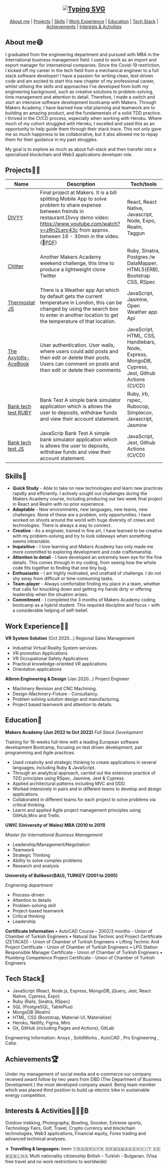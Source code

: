 <div align="center">

## [![Typing SVG](https://readme-typing-svg.demolab.com?font=Fira+Code&size=30&pause=1000&center=true&vCenter=true&width=435&lines=Nesho+RADEV)](https://git.io/typing-svg)

</div>

<div align="center">

[About me](#about-me) | [Projects](#projects) | [Skills](#skills) | [Work Experience](#work-experience) | [Education](#education) | [Tech Stack](#tech-stack) | [Achievements](#achievements) | [Interests & Activities](#achievements)
 
</div>

## **About me**😄

I graduated from the engineering department and pursued with MBA in the International business management field. I used to work as an import and export manager for international companies. Since the Covid-19 restriction, I kicked off my career in the tech field from a mechanical engineer to a full stack software developer! 
I have a passion for writing clean, test-driven code and am excited to start this new chapter of my professional career, whilst utilising the skills and approaches I’ve developed from both my engineering background, such as creative solutions to problem-solving, time management and attention to detail. Therefore, I made a switch and start an intensive software development bootcamp with Makers.
Through Makers Academy, I have learned how vital planning and teamwork are to building an amazing product, and the fundamentals of a solid TDD practice.  I thrived in the CI/CD process, especially when working with Heroku. Where much of my cohort struggled with Heroku, I excelled and used this as an opportunity to help guide them through their stack trace. This not only gave me so much happiness to be collaborative, but it also allowed me to repay them for their guidance in my past struggles.

My goal is to explore as much as about full-stack and then transfer into a specialised blockchain and Web3 applications developer role.

## **Projects**👨‍💻

| Name                         | Description       | Tech/tools        |
| ---------------------------- | ----------------- | ----------------- |
| [DIVYY](https://github.com/RedPRO16/divvy-app)                        | Final project at Makers. It is a bill splitting Mobile App to solve problem to share expense between freinds in restaurant.Divvy demo video: https://www.youtube.com/watch?v=zRn2Lerc43c from approx. between 16 - 30min in the video.(📃[PDF](https://github.com/RedPRO16/Divvy-app/blob/main/Divvy%20FINAL%20PROJECT%20pdf.pdf))  | React, React Native, Javascript, Node, Expo, Realm, Taggun|
| [Chitter](https://github.com/RedPRO16/chitter-challenge)                      |  Another Makers Academy weekend challenge, this time to produce a lightweight clone Twitter    | Ruby, Sinatra, Postgres /w DataMapper, HTML5(ERB), Bootstrap CSS, RSpec |
|[Thermostat JS](https://github.com/RedPRO16/Thermostat_New_JS) |  There is a Weather app Api which by default gets the current temperature in London, this can be changed by using the search box to enter in another location to get the temperature of that location.     | JavaScript, Jasmine, Open Weather app Api  |
|[The Axylotls-AceBook](https://github.com/RedPRO16/the-axylotls-acebook)| User authentication. User walls, where users could add posts and then edit or delete their posts. Users can comment on posts and then edit or delete their comments| JavaScript, HTML, CSS, Handlebars, Node, Express, MongoDB, Cypress, Jest, Github Actions (CI/CD)|
| [Bank tech test RUBY](https://github.com/RedPRO16/bank_tech_Ruby)                       | Bank Test	A simple bank simulator application which is allows the user to deposits, withdraw funds and view their account statement.     | Ruby, irb, rspec, Rubocop, Simplecov, Javascript, Jasmine|
| [Bank tech test JS](https://github.com/RedPRO16/bank_tech_JS)                       | JavaScrip Bank Test	A simple bank simulator application which is allows the user to deposits, withdraw funds and view their account statement.     | JavaScript, Jest, Github Actions (CI/CD)|

## **Skills**👏
- **Quick Study** - Able to take on new technologies and learn new practices rapidly and efficiently. I actively sought out challenges during the Makers Academy course, including producing our two week final project in React and Realm with no prior experience.
- **Adaptable** - New environments, new languages, new teams, new challenges. None of these are a problem, only opportunities. I have worked on shoots around the world with huge diversity of crews and technologies. There is always a way to connect.
- **Creative** - As a engineer, trained in fine art, I have learned to be creative with my problem-solving and try to look sideways when something seems intractable.
- **Inquisitive** - I love learning and Makers Academy has only made me more committed to exploring development and code craftsmanship.
- **Attention to detail** - I have developed an extremely keen eye for the fine details. This comes through in my coding, from seeing how the whole code fits together to finding that one tiny bug.
- **Enthusiastic** - I am highly motivated, and unafraid of challenge. I do not shy away from difficult or time-consuming tasks.
- **Team-player** - Always comfortable finding my place in a team, whether that calls for knuckling down and getting my hands dirty or offering leadership when the situation arises.
- **Commitment** - I completed the 3 months of Makers Academy coding bootcamp as a hybrid student. This required discipline and focus – with a considerable helping of self-belief.


## **Work Experience**👨‍💼

**VR System Solution** (Oct 2020...)
Regional Sales Management
-	Industrial Virtual Reality System services.
-	VR promotion Applications
-	VR Occupational Safety Applications
-	Practical knowledge-oriented VR applications
-	Orientation applications

**Albron Engineering & Design** (Jan 2020...)
Project Engineer
- Machinery Revision and CNC Machining.
-	Design-Machinery-Fixture - Consultancy.
-	Problem solving solution design and manufacturing.
-	Project based teamwork and attention to details.

## **Education**📖
**Makers Academy (Jun 2022 to Oct 2022)**
*Full Stack Development*

Training for 16-weeks full-time with a leading European software development Bootcamp, focusing
on test driven development, pair programming and Agile practices.
- Used creativity and strategic thinking to create applications in several languages, including Ruby & JavaScript.
- Through an analytical approach, carried out the extensive practice of TDD principles using RSpec, Jasmine, Jest & Cypress.
- Applied architectural patterns including MVC and DDD.
- Worked intensively in pairs and in different teams to develop and design applications.
- Collaborated in different teams for each project to solve problems via critical thinking.
- Learnt and applied Agile project management principles using GitHub,Miro and Trello.

**UWIC (University of Wales) MBA (2010 to 2011)**

*Master for International Business Management*
- Leadership/Management/Negotiation
- Teamwork
- Strategic Thinking
- Ability to solve complex problems
- Research and analysis

**University of Balikesir(BAU), TURKEY (2001 to 2005)**

*Enginering department*
- Process-driven
- Attention to details
- Problem-solving skill
- Project-based teamwork
- Critical thinking
- Leadership

**Certificate Information**
•	AutoCAD Course – 2002/3 months - Union of Chamber of Turkish Engineers
•	Natural Gas Technic and Project Certificate (ZETACAD) - Union of Chamber of Turkish Engineers
•	Lifting Technic And Project Certificate - Union of Chamber of Turkish Engineers
•	LPG Station Responsible Manager Certificate - Union of Chamber of Turkish Engineers
•	Plumbing Competence Project Certificate - Union of Chamber of Turkish Engineers

## **Tech Stack**🤖
- JavaScript (React, Node.js, Express, MongoDB, jQuery, Jest, React Native, Cypress, Expo)
- Ruby (Rails, Sinatra, RSpec)
- SQL (PostgreSQL, TablePlus)
- MongoDB (Realm)
- HTML, CSS (Bootstrap, Material-UI, Materialize)
- Heroku, Netlify, Figma, Miro
- Git, GitHub (including Pages and Actions), GitLab

Engineering Information: Ansys , SolidWorks , AutoCAD , Pro Engineering , Catia.

## **Achievements**🏆
 Under my management of social media and e-commerce our company received award follow by two years from DBD (The Department of Business Development ) the most developed company award. Being team member which was  placed third position to build up electric bike in sustainable energy competition.

## **Interests & Activities**💖🏌️‍♂️₿
 Outdoor trekking, Photography, Bowling, Snooker, Extreme sports, Technology Fairs, Golf, Travel, Crypto currency and blockchain technologies, Web3 applications, Financial equity, Forex trading and advanced technical analyses.
 
 ✈️ **Travelling & languages:**  been 🇹🇷🇬🇧🇷🇺🇫🇷 🇬🇷🇧🇬🇶🇦🇦🇪🇭🇺🇮🇹 🇸🇪🇧🇪🇳🇱🇭🇰	Multi nationality citizenship British – Turkish - Bulgarian. (Visa free travel and no work restrictions to worldwide)
